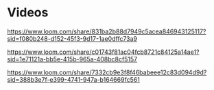 # Videos

https://www.loom.com/share/831ba2b88d7949c5acea846943125117?sid=f080b248-d152-45f3-9d17-1ae0dffc73a9

https://www.loom.com/share/c01743f81ac04fcb8721c84125a14ae1?sid=1e71121a-bb5e-415b-965a-408bc8cf5157

https://www.loom.com/share/7332cb9e3f8f46babeee12c83d094d9d?sid=388b3e7f-e399-4741-947a-b164669fc561
